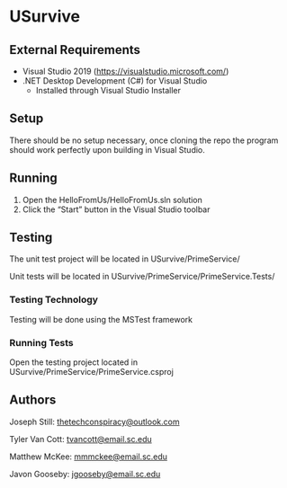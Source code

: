 # USurvive


## External Requirements



*   Visual Studio 2019 (https://visualstudio.microsoft.com/)
*   .NET Desktop Development (C#) for Visual Studio
    *   Installed through Visual Studio Installer

## Setup

There should be no setup necessary, once cloning the repo the program should work perfectly upon building in Visual Studio.


## Running



1. Open the HelloFromUs/HelloFromUs.sln solution
2. Click the “Start” button in the Visual Studio toolbar


## Testing

The unit test project will be located in USurvive/PrimeService/

Unit tests will be located in USurvive/PrimeService/PrimeService.Tests/


### Testing Technology

Testing will be done using the MSTest framework


### Running Tests

Open the testing project located in USurvive/PrimeService/PrimeService.csproj


## Authors

Joseph Still: thetechconspiracy@outlook.com

 Tyler Van Cott: tvancott@email.sc.edu

Matthew McKee: mmmckee@email.sc.edu

Javon Gooseby: jgooseby@email.sc.edu
